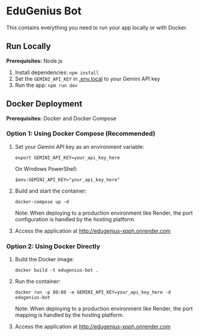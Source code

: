 # EduGenius Bot

This contains everything you need to run your app locally or with Docker.

## Run Locally

**Prerequisites:** Node.js

1. Install dependencies:
   `npm install`
2. Set the `GEMINI_API_KEY` in [.env.local](.env.local) to your Gemini API key
3. Run the app:
   `npm run dev`

## Docker Deployment

**Prerequisites:** Docker and Docker Compose

### Option 1: Using Docker Compose (Recommended)

1. Set your Gemini API key as an environment variable:
   ```
   export GEMINI_API_KEY=your_api_key_here
   ```
   
   On Windows PowerShell:
   ```
   $env:GEMINI_API_KEY="your_api_key_here"
   ```

2. Build and start the container:
   ```
   docker-compose up -d
   ```
   
   Note: When deploying to a production environment like Render, the port configuration is handled by the hosting platform.

3. Access the application at http://edugenius-xpph.onrender.com

### Option 2: Using Docker Directly

1. Build the Docker image:
   ```
   docker build -t edugenius-bot .
   ```

2. Run the container:
   ```
   docker run -p 80:80 -e GEMINI_API_KEY=your_api_key_here -d edugenius-bot
   ```
   
   Note: When deploying to a production environment like Render, the port mapping is handled by the hosting platform.

3. Access the application at http://edugenius-xpph.onrender.com
